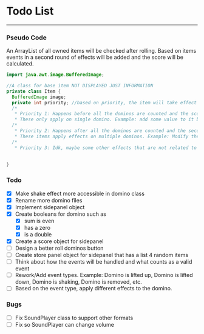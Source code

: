 # Todo List

---

### Pseudo Code

An ArrayList of all owned items will be checked after rolling. Based on items events in a second round of effects will be added and the score will be calculated. 

```java
import java.awt.image.BufferedImage;

//A class for base item NOT DISPLAYED JUST INFORMATION
private class Item {
  BufferedImage image;
  private int priority; //based on priority, the item will take effect before others
  /*
   * Priority 1: Happens before all the dominos are counted and the score is calculated
   * These only apply on single domino. Example: add some value to it based on conditions of item */
  /*
   * Priority 2: Happens after all the dominos are counted and the second round of effects and dominos new values are calculated based on priority 1 items
   * These items apply effects on multiple dominos. Example: Modify the neighboring dominos based on the current domino.*/
  /*
   * Priority 3: Idk, maybe some other effects that are not related to the dominos. */
   
  
}
```

### Todo
- [X] Make shake effect more accessible in domino class
- [X] Rename more domino files
- [X] Implement sidepanel object
- [X] Create booleans for domino such as 
    - [X] sum is even
    - [X] has a zero
    - [X] is a double
- [X] Create a score object for sidepanel
- [ ] Design a better roll dominos button
- [ ] Create store panel object for sidepanel that has a list 4 random items
- [ ] Think about how the events will be handled and what counts as a valid event
- [ ] Rework/Add event types. Example: Domino is lifted up, Domino is lifted down, Domino is shaking, Domino is removed, etc.
- [ ] Based on the event type, apply different effects to the domino.

### Bugs
- [ ] Fix SoundPlayer class to support other formats
- [ ] Fix so SoundPlayer can change volume